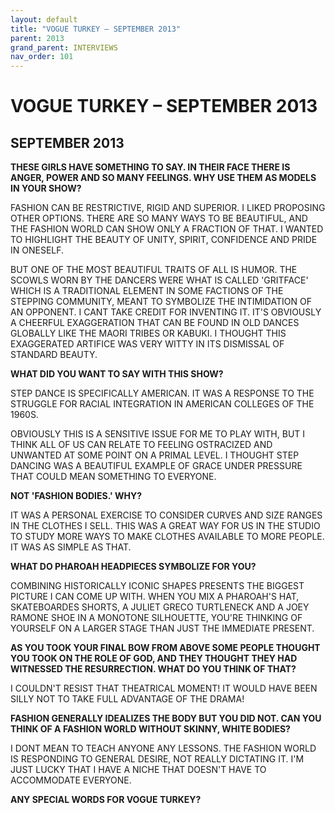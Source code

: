 ```yaml
---
layout: default
title: "VOGUE TURKEY – SEPTEMBER 2013"
parent: 2013
grand_parent: INTERVIEWS
nav_order: 101
---
```


# VOGUE TURKEY – SEPTEMBER 2013
## SEPTEMBER 2013

<p><b>THESE GIRLS HAVE SOMETHING TO SAY. IN THEIR FACE THERE IS ANGER, POWER AND SO MANY FEELINGS. WHY USE THEM AS MODELS IN YOUR SHOW?</b> </p>
<p>FASHION CAN BE RESTRICTIVE, RIGID AND SUPERIOR. I LIKED PROPOSING OTHER OPTIONS. THERE ARE SO MANY WAYS TO BE BEAUTIFUL, AND THE FASHION WORLD CAN SHOW ONLY A FRACTION OF THAT. I WANTED TO HIGHLIGHT THE BEAUTY OF UNITY, SPIRIT, CONFIDENCE AND PRIDE IN ONESELF. </p>
<p>BUT ONE OF THE MOST BEAUTIFUL TRAITS OF ALL IS HUMOR. THE SCOWLS WORN BY THE DANCERS WERE WHAT IS CALLED 'GRITFACE' WHICH IS A TRADITIONAL ELEMENT IN SOME FACTIONS OF THE STEPPING COMMUNITY, MEANT TO SYMBOLIZE THE INTIMIDATION OF AN OPPONENT. I CANT TAKE CREDIT FOR INVENTING IT. IT'S OBVIOUSLY A CHEERFUL EXAGGERATION THAT CAN BE FOUND IN OLD DANCES GLOBALLY LIKE THE MAORI TRIBES OR KABUKI. I THOUGHT THIS EXAGGERATED ARTIFICE WAS VERY WITTY IN ITS DISMISSAL OF STANDARD BEAUTY. </p>
<p><b>WHAT DID YOU WANT TO SAY WITH THIS SHOW? </b></p>
<p>STEP DANCE IS SPECIFICALLY AMERICAN. IT WAS A RESPONSE TO THE STRUGGLE FOR RACIAL INTEGRATION IN AMERICAN COLLEGES OF THE 1960S. </p>
<p>OBVIOUSLY THIS IS A SENSITIVE ISSUE FOR ME TO PLAY WITH, BUT I THINK ALL OF US CAN RELATE TO FEELING OSTRACIZED AND UNWANTED AT SOME POINT ON A PRIMAL LEVEL. I THOUGHT STEP DANCING WAS A BEAUTIFUL EXAMPLE OF GRACE UNDER PRESSURE THAT COULD MEAN SOMETHING TO EVERYONE. </p>
<p><b>NOT 'FASHION BODIES.' WHY? </b></p>
<p>IT WAS A PERSONAL EXERCISE TO CONSIDER CURVES AND SIZE RANGES IN THE CLOTHES I SELL. THIS WAS A GREAT WAY FOR US IN THE STUDIO TO STUDY MORE WAYS TO MAKE CLOTHES AVAILABLE TO MORE PEOPLE. IT WAS AS SIMPLE AS THAT. </p>
<p><b>WHAT DO PHAROAH HEADPIECES SYMBOLIZE FOR YOU? </b></p>
<p>COMBINING HISTORICALLY ICONIC SHAPES PRESENTS THE BIGGEST PICTURE I CAN COME UP WITH. WHEN YOU MIX A PHAROAH'S HAT, SKATEBOARDES SHORTS, A JULIET GRECO TURTLENECK AND A JOEY RAMONE SHOE IN A MONOTONE SILHOUETTE, YOU'RE THINKING OF YOURSELF ON A LARGER STAGE THAN JUST THE IMMEDIATE PRESENT. </p>
<p><b>AS YOU TOOK YOUR FINAL BOW FROM ABOVE SOME PEOPLE THOUGHT YOU TOOK ON THE ROLE OF GOD, AND THEY THOUGHT THEY HAD WITNESSED THE RESURRECTION. WHAT DO YOU THINK OF THAT? </b></p>
<p>I COULDN'T RESIST THAT THEATRICAL MOMENT! IT WOULD HAVE BEEN SILLY NOT TO TAKE FULL ADVANTAGE OF THE DRAMA! </p>
<p><b>FASHION GENERALLY IDEALIZES THE BODY BUT YOU DID NOT. CAN YOU THINK OF A FASHION WORLD WITHOUT SKINNY, WHITE BODIES? </b></p>
<p>I DONT MEAN TO TEACH ANYONE ANY LESSONS. THE FASHION WORLD IS RESPONDING TO GENERAL DESIRE, NOT REALLY DICTATING IT. I'M JUST LUCKY THAT I HAVE A NICHE THAT DOESN'T HAVE TO ACCOMMODATE EVERYONE. </p>
<p><b>ANY SPECIAL WORDS FOR VOGUE TURKEY? </b></p>

